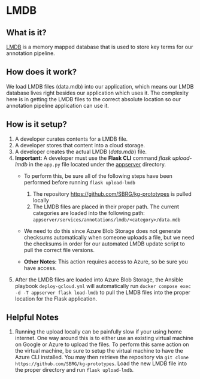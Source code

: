 # LMDB

## What is it?
[LMDB](http://www.lmdb.tech/doc/) is a memory mapped database that is used to store key terms for our annotation pipeline.

## How does it work?

We load LMDB files (data.mdb) into our application, which means our LMDB database lives right besides our application which uses it. The complexity here is in getting the LMDB files to the correct absolute location so our annotation pipeline application can use it.

## How is it setup?

1. A developer curates contents for a LMDB file.
2. A developer stores that content into a cloud storage.
3. A developer creates the actual LMDB (*data.mdb*) file.
4. **Important:** A developer must use the **Flask CLI** command *flask upload-lmdb* in the `app.py` file located under the [appserver](../../../appserver/app.py) directory.
   - To perform this, be sure all of the following steps have been performed before running `flask upload-lmdb`
       1. The repository https://github.com/SBRG/kg-prototypes is pulled locally
       2. The LMDB files are placed in their proper path. The current categories are loaded into the following path: `appserver/services/annotations/lmdb/<category>/data.mdb`

    - We need to do this since Azure Blob Storage does not generate checksums automatically when someone uploads a file, but we need the checksums in order for our automated LMDB update script to pull the correct file versions.
    - **Other Notes:** This action requires access to Azure, so be sure you have access.
5. After the LMDB files are loaded into Azure Blob Storage, the Ansible playbook `deploy-gcloud.yml` will automatically run `docker compose exec -d -T appserver flask load-lmdb` to pull the LMDB files into the proper location for the Flask application.

## Helpful Notes
1. Running the upload locally can be painfully slow if your using home internet. One way around this is to either use an existing virtual machine on Google or Azure to upload the files. To perform this same action on the virtual machine, be sure to setup the virtual machine to have the Azure CLI installed. You may then retrieve the repository via `git clone https://github.com/SBRG/kg-prototypes`. Load the new LMDB file into the proper directory and run `flask upload-lmdb`.
